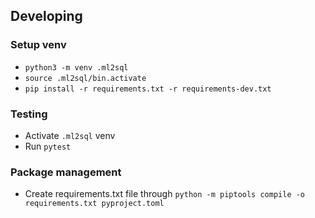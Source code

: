 ## Developing
### Setup venv
- `python3 -m venv .ml2sql`
- `source .ml2sql/bin.activate`
- `pip install -r requirements.txt -r requirements-dev.txt`

### Testing
- Activate `.ml2sql` venv
- Run `pytest`

### Package management
- Create requirements.txt file through `python -m piptools compile -o requirements.txt pyproject.toml`
